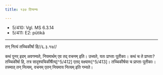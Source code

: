```yaml
---
title: १३७ टिप्पन्यः

---
```

- 5/410: Vgl. MS 6.3.14
- 5/411: E2: pūtikā

____________________________________________


तन् नित्यं तच्चिकीर्षा हि//६.३.१७//

कथं पुनर् इदम् अवगम्यते, नियमार्थम् एव तद् वचनम् इति। उच्यते, यतः प्राप्ताः पूतीकाः। कथं च ते प्राप्ताः? तच्चिकीर्षा हि, तत्र सादृश्यचिकीर्षेत्य्[^5/412] एतद् वक्ष्यामः[^5/413]। तच्चिकीर्षया च प्राप्ताः पूतीकाः। तस्मात् तन् नित्यम्, वचनम् एतन् नियमाय नित्यम् इति गम्यते।
